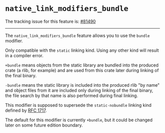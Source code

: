 # `native_link_modifiers_bundle`

The tracking issue for this feature is: [#81490]

[#81490]: https://github.com/rust-lang/rust/issues/81490

------------------------

The `native_link_modifiers_bundle` feature allows you to use the `bundle` modifier.

Only compatible with the `static` linking kind. Using any other kind will result in a compiler error.

`+bundle` means objects from the static library are bundled into the produced crate (a rlib, for example) and are used from this crate later during linking of the final binary.

`-bundle` means the static library is included into the produced rlib "by name" and object files from it are included only during linking of the final binary, the file search by that name is also performed during final linking.

This modifier is supposed to supersede the `static-nobundle` linking kind defined by [RFC 1717](https://github.com/rust-lang/rfcs/pull/1717).

The default for this modifier is currently `+bundle`, but it could be changed later on some future edition boundary.
